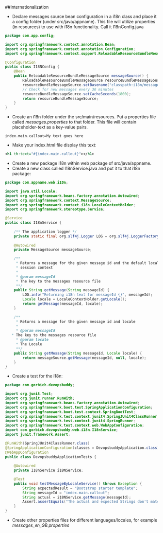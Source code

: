##Internationalization
- Declare messages source bean configuration in a i18n class and place it a config folder (under src/java/appname).
This file will utilize properties (in resources) to use with i18n functionality. Call it I18nConfig.java
```java
package com.app.config;

import org.springframework.context.annotation.Bean;
import org.springframework.context.annotation.Configuration;
import org.springframework.context.support.ReloadableResourceBundleMessageSource;

@Configuration
public class I18NConfig {
	@Bean
	public ReloadableResourceBundleMessageSource messageSource() {
		ReloadableResourceBundleMessageSource resourceBundleMessageSource = new ReloadableResourceBundleMessageSource();
		resourceBundleMessageSource.setBasename("classpath:i18n/messages");
		// Check for new messages every 30 minutes
		resourceBundleMessageSource.setCacheSeconds(1800);
		return resourceBundleMessageSource;
	}
}
```
- Create an i18n folder under the src/main/resources. Put a properties file called *messages.properties* to that folder. 
This file will contain placeholder-text as a key-value pairs.
```
index.main.callout=My text goes here
```
- Make your index.html file display this text:
```xml
<h1 th:text="#{index.main.callout}"></h1>
```
- Create a new package i18n within web package of src/java/appname.
- Create a new class called I18nService.java and put it to that i18n package:
```java
package com.appname.web.i18n;

import java.util.Locale;
import org.springframework.beans.factory.annotation.Autowired;
import org.springframework.context.MessageSource;
import org.springframework.context.i18n.LocaleContextHolder;
import org.springframework.stereotype.Service;

@Service
public class I18nService {
	
	/** The application logger */
	private static final org.slf4j.Logger LOG = org.slf4j.LoggerFactory.getLogger(I18nService.class);
	
	@Autowired
	private MessageSource messageSource;

	/**
	 * Returns a message for the given message id and the default locale in the
	 * session context
	 * 
	 * @param messageId
	 * The key to the messages resource file
	 **/
	public String getMessage(String messageId) {
		LOG.info("Returning i18n text for messageId {}", messageId);
		Locale locale = LocaleContextHolder.getLocale();
		return getMessage(messageId, locale);
	}

	/**
	 * Returns a message for the given message id and locale
	 * 
	 * @param messageId
   * The key to the messages resource file
	 * @param locale
	 * The Locale
	 **/
	public String getMessage(String messageId, Locale locale) {
		return messageSource.getMessage(messageId, null, locale);
	}
}
```
- Create a test for the i18n:
```java
package com.gorbich.devopsbuddy;

import org.junit.Test;
import org.junit.runner.RunWith;
import org.springframework.beans.factory.annotation.Autowired;
import org.springframework.boot.test.SpringApplicationConfiguration;
import org.springframework.boot.test.context.SpringBootTest;
import org.springframework.test.context.junit4.SpringJUnit4ClassRunner;
import org.springframework.test.context.junit4.SpringRunner;
import org.springframework.test.context.web.WebAppConfiguration;
import com.gorbich.devopsbuddy.web.i18n.I18nService;
import junit.framework.Assert;

@RunWith(SpringJUnit4ClassRunner.class)
@SpringApplicationConfiguration(classes = DevopsbuddyApplication.class)
@WebAppConfiguration
public class DevopsbuddyApplicationTests {
	
	@Autowired
	private I18nService i18NService;

	@Test
	public void testMessageByLocaleService() throws Exception {
		String expectedResult = "Bootstrap starter template";
		String messageId = "index.main.callout";
		String actual = i18NService.getMessage(messageId);
		Assert.assertEquals("The actual and expected Strings don't match", expectedResult, actual);
	}
}
```
- Create other properties files for different languages/locales, for example *messages_en_GB.properties*
